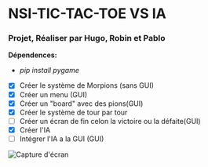 # NSI-TIC-TAC-TOE VS IA
### Projet, Réaliser par Hugo, Robin et Pablo
**Dépendences:**
* *pip install pygame*


- [x] Créer le système de Morpions (sans GUI)
- [x] Créer un menu (GUI)
- [x] Créer un "board" avec des pions(GUI)
- [x] Créer le système de tour par tour
- [ ] Créer un écran de fin celon la victoire ou la défaite(GUI)
- [x] Créer l'IA
- [ ] Intégrer l'IA a la GUI (GUI)

![Capture d'écran](/Images/présentation.png)

